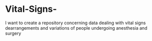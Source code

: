 # Vital-Signs-
I want to create a repository concerning data dealing with vital signs dearrangements and variations of people undergoing anesthesia and surgery

